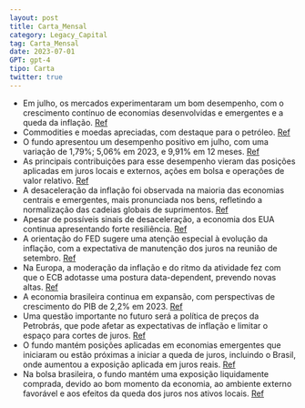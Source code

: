 ```yaml
---
layout: post
title: Carta_Mensal
category: Legacy_Capital
tag: Carta_Mensal
date: 2023-07-01
GPT: gpt-4
tipo: Carta
twitter: true
---
```


- Em julho, os mercados experimentaram um bom desempenho, com o crescimento contínuo de economias desenvolvidas e emergentes e a queda da inflação. 
<a href="#" onclick="search_on_pdf('2.www.legacycapital.com.brCarta Mensal Julho 2023No mês de julho, os mercados tiveram bom desemp')">Ref</a>
- Commodities e moedas apreciadas, com destaque para o petróleo.
<a href="#" onclick="search_on_pdf('Bolsas e moedas seguiram se apreciando, e as curvas de juros de economias centrais abriram. Os preç')">Ref</a>
- O fundo apresentou um desempenho positivo em julho, com uma variação de 1,79%; 5,06% em 2023, e 9,91% em 12 meses. 
<a href="#" onclick="search_on_pdf('O fundo apresentou bom desempenho em julho. No mês, a variação foi de 1,79%; 5,06% em 2023, e de 9,')">Ref</a>
- As principais contribuições para esse desempenho vieram das posições aplicadas em juros locais e externos, ações em bolsa e operações de valor relativo.
<a href="#" onclick="search_on_pdf('O fundo apresentou bom desempenho em julho. No mês, a variação foi de 1,79%; 5,06% em 2023, e de 9,')">Ref</a>
- A desaceleração da inflação foi observada na maioria das economias centrais e emergentes, mais pronunciada nos bens, refletindo a normalização das cadeias globais de suprimentos.
<a href="#" onclick="search_on_pdf('componentes ligadas a bens, refletindo principalmente a normalização das cadeias globais de suprime')">Ref</a>
- Apesar de possíveis sinais de desaceleração, a economia dos EUA continua apresentando forte resiliência. 
<a href="#" onclick="search_on_pdf('em diversos países.A economia dos EUA segue mostrando muita resiliência. O mercado de trabalho, em')">Ref</a>
- A orientação do FED sugere uma atenção especial à evolução da inflação, com a expectativa de manutenção dos juros na reunião de setembro.
<a href="#" onclick="search_on_pdf('sobe ou não os juros em sua reunião de setembro. Como, nas próximas divulgações, a inflação deva pr')">Ref</a>
- Na Europa, a moderação da inflação e do ritmo da atividade fez com que o ECB adotasse uma postura data-dependent, prevendo novas altas.
<a href="#" onclick="search_on_pdf('assumir postura data-dependent, à frente. Seguimos com a visão que novas altas são prováveis, ainda')">Ref</a>
- A economia brasileira continua em expansão, com perspectivas de crescimento do PIB de 2,2% em 2023.
<a href="#" onclick="search_on_pdf('sugerem que a economia seguiu em expansão ao longo do 2T 23. A dinâmica do mercado de trabalho segu')">Ref</a>
- Uma questão importante no futuro será a política de preços da Petrobrás, que pode afetar as expectativas de inflação e limitar o espaço para cortes de juros.
<a href="#" onclick="search_on_pdf('de elevação do preço do petróleo tenha continuidade, a manutenção dos preços locais, pela petroleir')">Ref</a>
- O fundo mantém posições aplicadas em economias emergentes que iniciaram ou estão próximas a iniciar a queda de juros, incluindo o Brasil, onde aumentou a exposição aplicada em juros reais.
<a href="#" onclick="search_on_pdf('Legacy CapitalMantemos posições aplicadas em economias emergentes que iniciaram ou estão próximas ')">Ref</a>
- Na bolsa brasileira, o fundo mantém uma exposição liquidamente comprada, devido ao bom momento da economia, ao ambiente externo favorável e aos efeitos da queda dos juros nos ativos locais.
<a href="#" onclick="search_on_pdf('a exposição liquidamente comprada em bolsa brasileira, mirando o bom momento da economia, o ambient')">Ref</a>
